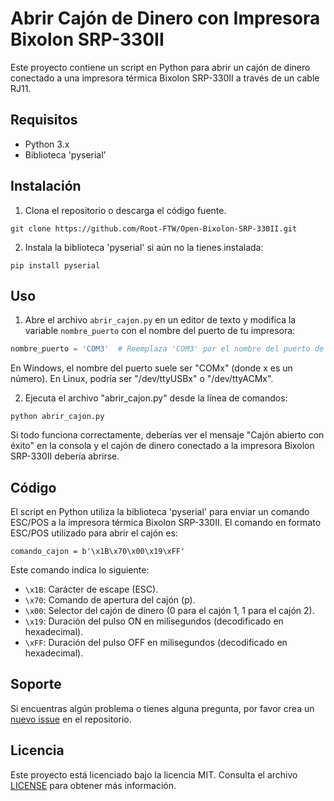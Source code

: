 # Abrir Cajón de Dinero con Impresora Bixolon SRP-330II

Este proyecto contiene un script en Python para abrir un cajón de dinero conectado a una impresora térmica Bixolon SRP-330II a través de un cable RJ11.

## Requisitos

- Python 3.x
- Biblioteca 'pyserial'

## Instalación

1. Clona el repositorio o descarga el código fuente.

```
git clone https://github.com/Root-FTW/Open-Bixolon-SRP-330II.git
```

2. Instala la biblioteca 'pyserial' si aún no la tienes instalada:

```
pip install pyserial
```

## Uso

1. Abre el archivo `abrir_cajon.py` en un editor de texto y modifica la variable `nombre_puerto` con el nombre del puerto de tu impresora:

```python
nombre_puerto = 'COM3'  # Reemplaza 'COM3' por el nombre del puerto de tu impresora
```

En Windows, el nombre del puerto suele ser "COMx" (donde x es un número). En Linux, podría ser "/dev/ttyUSBx" o "/dev/ttyACMx".

2. Ejecuta el archivo "abrir_cajon.py" desde la línea de comandos:

```
python abrir_cajon.py
```

Si todo funciona correctamente, deberías ver el mensaje "Cajón abierto con éxito" en la consola y el cajón de dinero conectado a la impresora Bixolon SRP-330II debería abrirse.

## Código

El script en Python utiliza la biblioteca 'pyserial' para enviar un comando ESC/POS a la impresora térmica Bixolon SRP-330II. El comando en formato ESC/POS utilizado para abrir el cajón es:

```
comando_cajon = b'\x1B\x70\x00\x19\xFF'
```

Este comando indica lo siguiente:

- `\x1B`: Carácter de escape (ESC).
- `\x70`: Comando de apertura del cajón (p).
- `\x00`: Selector del cajón de dinero (0 para el cajón 1, 1 para el cajón 2).
- `\x19`: Duración del pulso ON en milisegundos (decodificado en hexadecimal).
- `\xFF`: Duración del pulso OFF en milisegundos (decodificado en hexadecimal).

## Soporte

Si encuentras algún problema o tienes alguna pregunta, por favor crea un [nuevo issue](https://github.com/Root-FTW/Open-Bixolon-SRP-330II/issues) en el repositorio.

## Licencia

Este proyecto está licenciado bajo la licencia MIT. Consulta el archivo [LICENSE](LICENSE) para obtener más información.
```
